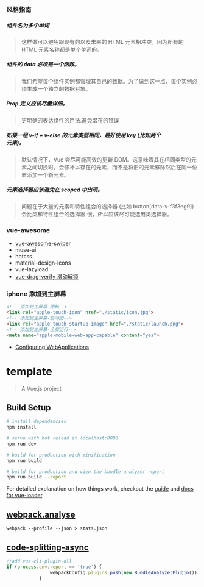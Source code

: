 
### 风格指南

##### 组件名为多个单词
> 这样做可以避免跟现有的以及未来的 HTML 元素相冲突，因为所有的 HTML 元素名称都是单个单词的。

##### 组件的 data 必须是一个函数。
> 我们希望每个组件实例都管理其自己的数据。为了做到这一点，每个实例必须生成一个独立的数据对象。

##### Prop 定义应该尽量详细。
> 更明确的表达组件的用法.避免潜在的错误

##### 如果一组 v-if + v-else 的元素类型相同，最好使用 key (比如两个 <div> 元素)。
> 默认情况下，Vue 会尽可能高效的更新 DOM。这意味着其在相同类型的元素之间切换时，会修补以存在的元素，而不是将旧的元素移除然后在同一位置添加一个新元素。

##### 元素选择器应该避免在 scoped 中出现。
> 问题在于大量的元素和特性组合的选择器 (比如 button[data-v-f3f3eg9]) 会比类和特性组合的选择器 慢，所以应该尽可能选用类选择器。

### vue-awesome
- [vue-awesome-swiper](https://github.com/surmon-china/vue-awesome-swiper)
- muse-ui
- hotcss
- material-design-icons
- vue-lazyload
- [vue-drag-verify 滑动解锁](https://github.com/AshleyLv/vue-drag-verify)
### iphone 添加到主屏幕
```html
<!-- 添加到主屏幕-图标-->
<link rel="apple-touch-icon" href="./static/icon.jpg">
<!-- 添加到主屏幕-启动图-->
<link rel="apple-touch-startup-image" href="./static/launch.png">
<!-- 添加到主屏幕-全屏运行-->
<meta name="apple-mobile-web-app-capable" content="yes">
```
- [Configuring WebApplications](https://developer.apple.com/library/content/documentation/AppleApplications/Reference/SafariWebContent/ConfiguringWebApplications/ConfiguringWebApplications.html)

# template

> A Vue.js project

## Build Setup

``` bash
# install dependencies
npm install

# serve with hot reload at localhost:8080
npm run dev

# build for production with minification
npm run build

# build for production and view the bundle analyzer report
npm run build --report
```

For detailed explanation on how things work, checkout the [guide](http://vuejs-templates.github.io/webpack/) and [docs for vue-loader](http://vuejs.github.io/vue-loader).

## [webpack.analyse](http://webpack.github.io/analyse/)
```
webpack --profile --json > stats.json
```

## [code-splitting-async](https://doc.webpack-china.org/guides/code-splitting-async/#-import-)


```js
//add vue-cli-plugin-dll
if (process.env.report == 'true') {
                webpackConfig.plugins.push(new BundleAnalyzerPlugin());
            }
```
